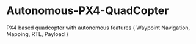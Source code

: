 # Autonomous-PX4-QuadCopter
PX4 based quadcopter with autonomous features ( Waypoint Navigation, Mapping, RTL, Payload )
